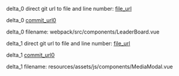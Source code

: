 delta_0 direct git url to file and line number: [file_url](https://www.github.com/rlafranchi/pong/commit/d077fa5839c9d00364cd95edf80c94319ca8c833/#diff-d0e0d1fbe8673a8bfac633377e826b6bfbc3a4cc75cfa9ec1cc4d8a7e0d8c5d9L38)

delta_0 [commit_url0](https://www.github.com/rlafranchi/pong/commit/d077fa5839c9d00364cd95edf80c94319ca8c833)

delta_0 filename: webpack/src/components/LeaderBoard.vue



delta_1 direct git url to file and line number: [file_url](https://www.github.com/talvbansal/media-manager/commit/6a6de861e5c23d2df077be96a282a53c840b052e/#diff-8295482a8496d2027532b1fb16158df858ae1957280e5f151db8d2c8d417a17cL23)

delta_1 [commit_url0](https://www.github.com/talvbansal/media-manager/commit/6a6de861e5c23d2df077be96a282a53c840b052e)

delta_1 filename: resources/assets/js/components/MediaModal.vue



